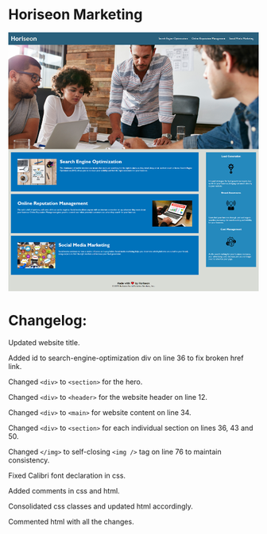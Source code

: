 # Horiseon Marketing

![Home Page](./assets/images/screencapture.png?raw=true)

# Changelog:

Updated website title.

Added id to search-engine-optimization div on line 36 to fix broken href link.

Changed `<div>` to `<section>` for the hero.

Changed `<div>` to `<header>` for the website header on line 12.

Changed `<div>` to `<main>` for website content on line 34.

Changed `<div>` to `<section>` for each individual section on lines 36, 43 and 50.

Changed `</img>` to self-closing `<img />` tag on line 76 to maintain consistency.

Fixed Calibri font declaration in css.

Added comments in css and html.

Consolidated css classes and updated html accordingly.

Commented html with all the changes.